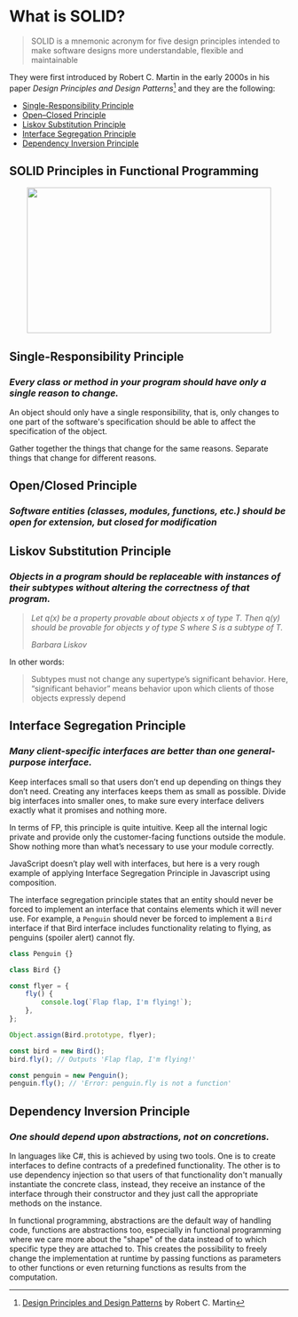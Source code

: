 # What is SOLID?

> SOLID is a mnemonic acronym for five design principles intended to make software designs more understandable, flexible and maintainable

They were first introduced by Robert C. Martin in the early 2000s in his paper *Design Principles and Design Patterns*[^1] and they are the following:

- [Single-Responsibility Principle](https://github.com/mmelamud-godaddy/how-to-become-a-better-developer/blob/main/solid.md#single-responsibility-principle)
- [Open–Closed Principle](https://github.com/mmelamud-godaddy/how-to-become-a-better-developer/blob/main/solid.md#openclosed-principle)
- [Liskov Substitution Principle](https://github.com/mmelamud-godaddy/how-to-become-a-better-developer/blob/main/solid.md#liskov-substitution-principle)
- [Interface Segregation Principle](https://github.com/mmelamud-godaddy/how-to-become-a-better-developer/blob/main/solid.md#interface-segregation-principle)
- [Dependency Inversion Principle](https://github.com/mmelamud-godaddy/how-to-become-a-better-developer/blob/main/solid.md#dependency-inversion-principle)

## SOLID Principles in Functional Programming

<p align="center">
  <img width="440" height="262" src="https://user-images.githubusercontent.com/81258448/186962860-bbacd126-d577-4da4-bcdf-5d75f153f7a9.png">
</p>

## Single-Responsibility Principle

### *Every class or method in your program should have only a single reason to change.*

An object should only have a single responsibility, that is, only changes to one part of the software's specification should be able to affect the specification of the object.

Gather together the things that change for the same reasons. Separate things that change for different reasons.

## Open/Closed Principle

### *Software entities (classes, modules, functions, etc.) should be open for extension, but closed for modification*

## Liskov Substitution Principle

### *Objects in a program should be replaceable with instances of their subtypes without altering the correctness of that program.*

> *Let q(x) be a property provable about objects x of type T. Then q(y) should be provable for objects y of type S where S is a subtype of T.*
> 
> *Barbara Liskov*

In other words:
> Subtypes must not change any supertype’s significant behavior. Here, “significant behavior” means behavior upon which clients of those objects expressly depend

## Interface Segregation Principle

### *Many client-specific interfaces are better than one general-purpose interface.*

Keep interfaces small so that users don’t end up depending on things they don’t need. Creating any interfaces keeps them as small as possible. Divide big interfaces into smaller ones, to make sure every interface delivers exactly what it promises and nothing more.

In terms of FP, this principle is quite intuitive. Keep all the internal logic private and provide only the customer-facing functions outside the module. Show nothing more than what’s necessary to use your module correctly.

JavaScript doesn’t play well with interfaces, but here is a very rough example of applying Interface Segregation Principle in Javascript using composition.

The interface segregation principle states that an entity should never be forced to implement an interface that contains elements which it will never use. For example, a `Penguin` should never be forced to implement a `Bird` interface if that Bird interface includes functionality relating to flying, as penguins (spoiler alert) cannot fly.

```javascript
class Penguin {}

class Bird {}

const flyer = {
    fly() {
        console.log(`Flap flap, I'm flying!`);
    },
};

Object.assign(Bird.prototype, flyer);

const bird = new Bird();
bird.fly(); // Outputs 'Flap flap, I'm flying!'

const penguin = new Penguin();
penguin.fly(); // 'Error: penguin.fly is not a function'
```

## Dependency Inversion Principle

### *One should depend upon abstractions, not on concretions.*

In languages like C#, this is achieved by using two tools. One is to create interfaces to define contracts of a predefined functionality. The other is to use dependency injection so that users of that functionality don't manually instantiate the concrete class, instead, they receive an instance of the interface through their constructor and they just call the appropriate methods on the instance.

In functional programming, abstractions are the default way of handling code, functions are abstractions too, especially in functional programming where we care more about the "shape" of the data instead of to which specific type they are attached to. This creates the possibility to freely change the implementation at runtime by passing functions as parameters to other functions or even returning functions as results from the computation.

 [^1]: [Design Principles and Design Patterns](http://staff.cs.utu.fi/~jounsmed/doos_06/material/DesignPrinciplesAndPatterns.pdf) by Robert C. Martin
